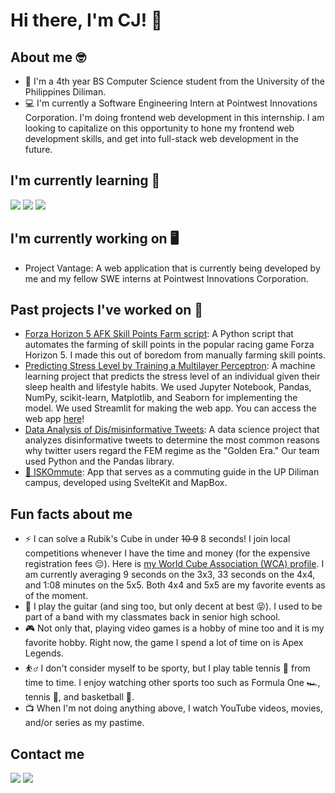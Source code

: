 # Hi there, I'm CJ! 👋

## About me 🤓
- 🌻 I'm a 4th year BS Computer Science student from the University of the Philippines Diliman.
- 💻 I'm currently a Software Engineering Intern at Pointwest Innovations Corporation. I'm doing frontend web development in this internship. I am looking to capitalize on this opportunity to hone my frontend web development skills, and get into full-stack web development in the future.

## I'm currently learning 📔
<img src="https://img.shields.io/badge/svelte-%23f1413d.svg?style=for-the-badge&logo=svelte&logoColor=white" /> <img src="https://img.shields.io/badge/Angular-DD0031?style=for-the-badge&logo=angular&logoColor=white" /> <img src="https://img.shields.io/badge/Bootstrap-563D7C?style=for-the-badge&logo=bootstrap&logoColor=white" />

## I'm currently working on 🖥️
- Project Vantage: A web application that is currently being developed by me and my fellow SWE interns at Pointwest Innovations Corporation.

## Past projects I've worked on 📘
- [Forza Horizon 5 AFK Skill Points Farm script](https://github.com/cjmax34/FH5-AFK-SP-Farm): A Python script that automates the farming of skill points in the popular racing game Forza Horizon 5. I made this out of boredom from manually farming skill points.
- [Predicting Stress Level by Training a Multilayer Perceptron](https://github.com/cjmax34/cs180-project): A machine learning project that predicts the stress level of an individual given their sleep health and lifestyle habits. We used Jupyter Notebook, Pandas, NumPy, scikit-learn, Matplotlib, and Seaborn for implementing the model. We used Streamlit for making the web app. You can access the web app [here](https://stress-level-mlp.streamlit.app/)!
- [Data Analysis of Dis/misinformative Tweets](https://github.com/cjmax34/CS132-GoldenEra): A data science project that analyzes disinformative tweets to determine the most common reasons why twitter users regard the FEM regime as the "Golden Era." Our team used Python and the Pandas library.
- [🚙 ISKOmmute](https://github.com/derouru/ISKOmmute): App that serves as a commuting guide in the UP Diliman campus, developed using SvelteKit and MapBox.

## Fun facts about me
- ⚡ I can solve a Rubik's Cube in under ~~10 9~~ 8 seconds! I join local competitions whenever I have the time and money (for the expensive registration fees 😔). Here is [my World Cube Association (WCA) profile](https://www.worldcubeassociation.org/persons/2018MAXI03). I am currently averaging 9 seconds on the 3x3, 33 seconds on the 4x4, and 1:08 minutes on the 5x5. Both 4x4 and 5x5 are my favorite events as of the moment.
- 🎸 I play the guitar (and sing too, but only decent at best 😝). I used to be part of a band with my classmates back in senior high school.
- 🎮 Not only that, playing video games is a hobby of mine too and it is my favorite hobby. Right now, the game I spend a lot of time on is Apex Legends.
- ⛹️‍♂️ I don't consider myself to be sporty, but I play table tennis 🏓 from time to time. I enjoy watching other sports too such as Formula One 🏎️, tennis 🎾, and basketball 🏀.
- 📺 When I'm not doing anything above, I watch YouTube videos, movies, and/or series as my pastime.

## Contact me
<a href="https://www.linkedin.com/in/calvin-james-maximo-685145268/"><img src="https://img.shields.io/badge/LinkedIn-0A66C2?style=for-the-badge&logo=LinkedIn&logoColor=white"></a>
<a href="mailto:ctmaximo1@up.edu.ph"><img src="https://img.shields.io/badge/Gmail-EA4335?style=for-the-badge&logo=Gmail&logoColor=white"></a>

<!--
**cjmax34/cjmax34** is a ✨ _special_ ✨ repository because its `README.md` (this file) appears on your GitHub profile.

Here are some ideas to get you started:

- 🔭 I’m currently working on ...
- 🌱 I’m currently learning ...
- 👯 I’m looking to collaborate on ...
- 🤔 I’m looking for help with ...
- 💬 Ask me about ...
- 📫 How to reach me: ...
- 😄 Pronouns: ...
- ⚡ Fun fact: ...
-->
